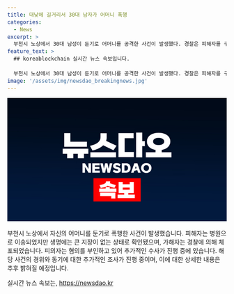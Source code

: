 ```yaml
---
title: 대낮에 길거리서 30대 남자가 어머니 폭행
categories:
  - News
excerpt: >
  부천시 노상에서 30대 남성이 둔기로 어머니를 공격한 사건이 발생했다. 경찰은 피해자를 구급차로 이송했고, 남성은 현행범으로 체포됐다. 특수존속상해 혐의로 입건된 이 남성은 어머니와의 혈연관계가 확인되었으며, 추가 범행을 막기 위해 구속영장을 신청할 예정이라고 밝혔다. 현재 남성은 진술을 거부하고 있어, 정확한 동기와 사건 경위는 파악 중이라고 한다.
feature_text: >
  ## koreablockchain 실시간 뉴스 속보입니다.

  부천시 노상에서 30대 남성이 둔기로 어머니를 공격한 사건이 발생했다. 경찰은 피해자를 구급차로 이송했고, 남성은 현행범으로 체포됐다. 특수존속상해 혐의로 입건된 이 남성은 어머니와의 혈연관계가 확인되었으며, 추가 범행을 막기 위해 구속영장을 신청할 예정이라고 밝혔다. 현재 남성은 진술을 거부하고 있어, 정확한 동기와 사건 경위는 파악 중이라고 한다.
image: '/assets/img/newsdao_breakingnews.jpg'
---
```


<p><img src="/assets/img/newsdao_breakingnews.jpg" alt="koreablockchain 속보" /></p>

<p>부천시 노상에서 자신의 어머니를 둔기로 폭행한 사건이 발생했습니다. 피해자는 병원으로 이송되었지만 생명에는 큰 지장이 없는 상태로 확인됐으며, 가해자는 경찰에 의해 체포되었습니다. 피의자는 혐의를 부인하고 있어 추가적인 수사가 진행 중에 있습니다. 해당 사건의 경위와 동기에 대한 추가적인 조사가 진행 중이며, 이에 대한 상세한 내용은 추후 밝혀질 예정입니다.</p>
실시간 뉴스 속보는, <a href="https://newsdao.kr" rel="dofollow">https://newsdao.kr</a>


